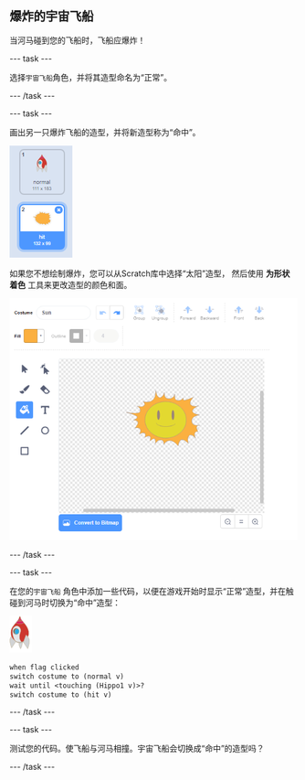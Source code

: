## 爆炸的宇宙飞船

当河马碰到您的飞船时，飞船应爆炸！

\--- task \---

选择`宇宙飞船`角色，并将其造型命名为“正常”。

\--- /task \---

\--- task \---

画出另一只爆炸飞船的造型，并将新造型称为“命中”。

![截屏](images/invaders-spaceship-costumes.png)

如果您不想绘制爆炸，您可以从Scratch库中选择“太阳”造型， 然后使用 **为形状着色** 工具来更改造型的颜色和面。

![截屏](images/invaders-sun.png)

\--- /task \---

\--- task \---

在您的`宇宙飞船` 角色中添加一些代码，以便在游戏开始时显示“正常”造型，并在触碰到河马时切换为“命中”造型：

![火箭角色](images/rocket-sprite.png)

```blocks3
when flag clicked
switch costume to (normal v)
wait until <touching (Hippo1 v)>?
switch costume to (hit v)
```

\--- /task \---

\--- task \---

测试您的代码。使飞船与河马相撞。宇宙飞船会切换成“命中”的造型吗？

\--- /task \---